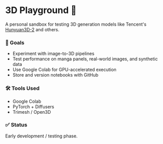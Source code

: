 # 3D Playground 🧪

A personal sandbox for testing 3D generation models like Tencent's [Hunyuan3D-2](https://huggingface.co/tencent/Hunyuan3D-2) and others.

### 🚀 Goals

- Experiment with image-to-3D pipelines
- Test performance on manga panels, real-world images, and synthetic data
- Use Google Colab for GPU-accelerated execution
- Store and version notebooks with GitHub

### 🛠️ Tools Used

- Google Colab
- PyTorch + Diffusers
- Trimesh / Open3D

### ✅ Status

Early development / testing phase.
